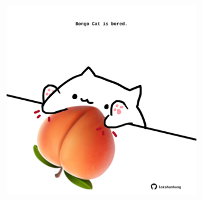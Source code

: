 <!-- built at 16/09/2025, 01:27:56 UTC -->
<p align="center">
  <img width="500" height="500" src="./ReadmeImage.svg">
</p>
